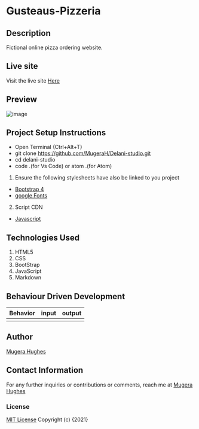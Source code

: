 # Gusteaus-Pizzeria

## Description

Fictional online pizza ordering website.

## Live site

Visit the live site [Here](https://mugerah.github.io/Gusteaus-Pizzeria/.)

## Preview

![image]()

## Project Setup Instructions

- Open Terminal {Ctrl+Alt+T}
- git clone https://github.com/MugeraH/Delani-studio.git
- cd delani-studio
- code .(for Vs Code) or atom .(for Atom)

1. Ensure the following stylesheets have also be linked to you project

- [Bootstrap 4](https://maxcdn.bootstrapcdn.com/bootstrap/4.0.0/css/bootstrap.min.css)
- [google Fonts](https://use.fontawesome.com/releases/v5.5.0/css/all.css)

2. Script CDN

- [Javascript](https://ajax.googleapis.com/ajax/libs/jquery/3.5.1/jquery.min.js)

## Technologies Used

1. HTML5
2. CSS
3. BootStrap
4. JavaScript
5. Markdown

## Behaviour Driven Development

| Behavior                                                                                                                                                                                                                                                                                   | input                                                     | output                                                                                                                       |
| ------------------------------------------------------------------------------------------------------------------------------------------------------------------------------------------------------------------------------------------------------------------------------------------ | --------------------------------------------------------- | ---------------------------------------------------------------------------------------------------------------------------- |
|  |  |  |

## Author

[Mugera Hughes](https://github.com/MugeraH)

## Contact Information

For any further inquiries or contributions or comments, reach me at [Mugera Hughes](https://github.com/MugeraH)

### License

[MIT License](https://github.com/MugeraH/Gusteaus-Pizzeria/blob/main/license) Copyright (c) {2021}